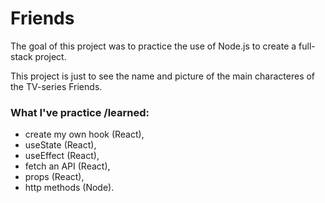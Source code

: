# Friends

The goal of this project was to practice the use of Node.js to create a full-stack project.

This project is just to see the name and picture of the main characteres of the TV-series Friends.

### What I've practice /learned:
- create my own hook (React),
- useState (React),
- useEffect (React),
- fetch an API (React),
- props (React),
- http methods (Node).
